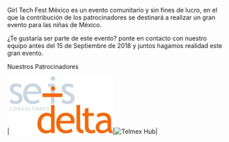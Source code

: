 Girl Tech Fest México es un evento comunitario y sin fines de lucro, en el que la contribución de los patrocinadores se destinará a realizar un gran evento para las niñas de México.

¿Te gustaría ser parte de este evento? ponte en contacto con nuestro equipo antes del 15 de Septiembre de 2018 y juntos hagamos realidad este gran evento.

Nuestros Patrocinadores 

|![6 Delta](https://raw.githubusercontent.com/girltechfestmx/girltechfestmx.github.io/master/img/Logo-6D_2.jpeg)|![Telmex Hub](https://raw.githubusercontent.com/girltechfestmx/girltechfestmx.github.io/master/img/TelmexHub.png)|
